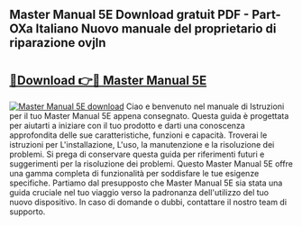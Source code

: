 ## Master Manual 5E Download gratuit PDF - Part-OXa Italiano Nuovo manuale del proprietario di riparazione ovjln

# <h2><a href="http://dfajxn.blite.top/?on=Master+Manual+5E">🔗Download 👉🔴 Master Manual 5E</a></h2>

[![Master Manual 5E download](https://i.imgur.com/lujVjoI.png)](http://dfajxn.blite.top/?on=Master+Manual+5E)
Ciao e benvenuto nel manuale di Istruzioni per il tuo Master Manual 5E appena consegnato. Questa guida è progettata per aiutarti a iniziare con il tuo prodotto e darti una conoscenza approfondita delle sue caratteristiche, funzioni e capacità. Troverai le istruzioni per L'installazione, L'uso, la manutenzione e la risoluzione dei problemi. Si prega di conservare questa guida per riferimenti futuri e suggerimenti per la risoluzione dei problemi. Questo Master Manual 5E offre una gamma completa di funzionalità per soddisfare le tue esigenze specifiche. Partiamo dal presupposto che Master Manual 5E sia stata una guida cruciale nel tuo viaggio verso la padronanza dell'utilizzo del tuo nuovo dispositivo. In caso di domande o dubbi, contattare il nostro team di supporto.
